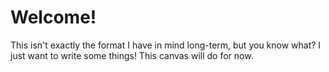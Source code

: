 # Welcome!

This isn't exactly the format I have in mind long-term, but you know what? I just want to write some things! This canvas will do for now.
